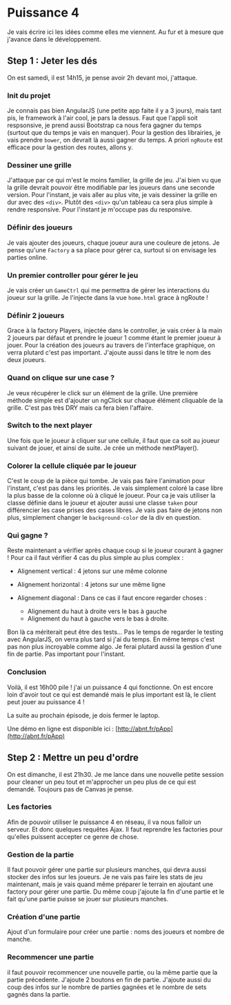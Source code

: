 # Puissance 4

Je vais écrire ici les idées comme elles me viennent. Au fur et à mesure que j'avance dans le développement.

## Step 1 : Jeter les dés
On est samedi, il est 14h15, je pense avoir 2h devant moi, j'attaque.

### Init du projet
Je connais pas bien AngularJS (une petite app faite il y a 3 jours), mais tant pis, le framework à  l'air cool, je pars la dessus. Faut que l'appli soit respsonsive, je prend aussi Bootstrap ca nous fera gagner du temps (surtout que du temps je vais en manquer). Pour la gestion des librairies, je vais prendre ```bower```, on devrait là aussi gagner du temps. A priori ```ngRoute``` est efficace pour la gestion des routes, allons y. 


### Dessiner une grille
J'attaque par ce qui m'est le moins familier, la grille de jeu.
J'ai bien vu que la grille devrait pouvoir être modifiable par les joueurs dans une seconde version.
Pour l'instant, je vais aller au plus vite, je vais dessiner la grille en dur avec des ```<div>```. Plutôt des
```<div>``` qu'un tableau ca sera plus simple à rendre responsive. Pour l'instant je m'occupe pas du responsive.

### Définir des joueurs
Je vais ajouter des joueurs, chaque joueur aura une couleure de jetons. Je pense qu'une ```Factory``` a sa place
pour gérer ca, surtout si on envisage les parties online.

### Un premier controller pour gérer le jeu
Je vais créer un ```GameCtrl``` qui me permettra de gérer les interactions du joueur sur la grille.
Je l'injecte dans la vue ```home.html``` grace à ngRoute !

### Définir 2 joueurs
Grace à la factory Players, injectée dans le controller, je vais créer à la main 2 joueurs par défaut
et prendre le joueur 1 comme étant le premier joueur à jouer.
Pour la création des joueurs au travers de l'interface graphique, on verra plutard c'est pas important.
J'ajoute aussi dans le titre le nom des deux joueurs.

### Quand on clique sur une case ?
Je veux récupérer le click sur un élément de la grille. Une première méthode simple est d'ajouter un ngClick
sur chaque élément cliquable de la grille. C'est pas très DRY mais ca fera bien l'affaire.

### Switch to the next player
Une fois que le joueur à cliquer sur une cellule, il faut que ca soit au joueur suivant de jouer, et ainsi de suite.
Je crée un méthode nextPlayer().

### Colorer la cellule cliquée par le joueur
C'est le coup de la pièce qui tombe. Je vais pas faire l'animation pour l'instant, c'est pas dans les priorités.
Je vais simplement coloré la case libre la plus basse de la colonne où à cliqué le joueur.
Pour ca je vais utiliser la classe définie dans le joueur et ajouter aussi une classe ```taken``` pour
différencier les case prises des cases libres.
Je vais pas faire de jetons non plus, simplement changer le ```background-color``` de la div en question.

### Qui gagne ?
Reste maintenant a vérifier après chaque coup si le joueur courant à gagner !
Pour ca il faut vérifier 4 cas du plus simple au plus complex :

- Alignement vertical : 4 jetons sur une même colonne
- Alignement horizontal : 4 jetons sur une même ligne
- Alignement diagonal : Dans ce cas il faut encore regarder  choses :

   - Alignement du haut à droite vers le bas à gauche
   - Alignement du haut à gauche vers le bas à droite.

Bon là ca mériterait peut être des tests... Pas le temps de regarder le testing avec AngularJS, on verra plus tard
si j'ai du temps. En même temps c'est pas non plus incroyable comme algo.
Je ferai plutard aussi la gestion d'une fin de partie. Pas important pour l'instant.

### Conclusion
Voilà, il est 16h00 pile ! j'ai un puissance 4 qui fonctionne.
On est encore loin d'avoir tout ce qui est demandé mais le plus important est là, le client peut jouer au puissance 4 !

La suite au prochain épisode, je dois fermer le laptop.

Une démo en ligne est disponible ici : [http://abnt.fr/pApp](http://abnt.fr/pApp)


## Step 2 : Mettre un peu d'ordre
On est dimanche, il est 21h30. Je me lance dans une nouvelle petite session pour cleaner un peu tout
et m'approcher un peu plus de ce qui est demandé. Toujours pas de Canvas je pense.

### Les factories
Afin de pouvoir utiliser le puissance 4 en réseau, il va nous falloir un serveur. Et donc quelques requêtes
Ajax. Il faut reprendre les factories pour qu'elles puissent accepter ce genre de chose.


### Gestion de la partie
Il faut pouvoir gérer une partie sur plusieurs manches, qui devra aussi stocker des infos sur les joueurs.
Je ne vais pas faire les stats de jeu maintenant, mais je vais quand même préparer le terrain en ajoutant
 une factory pour gérer une partie. Du même coup j'ajoute la fin d'une partie et le fait qu'une partie puisse
 se jouer sur plusieurs manches.

### Création d'une partie
Ajout d'un formulaire pour créer une partie : noms des joueurs et nombre de manche.

### Recommencer une partie
il faut pouvoir recommencer une nouvelle partie, ou la même partie que la partie précedente.
J'ajoute 2 boutons en fin de partie. J'ajoute aussi du coup des infos sur le nombre de parties gagnées
et le nombre de sets gagnés dans la partie.